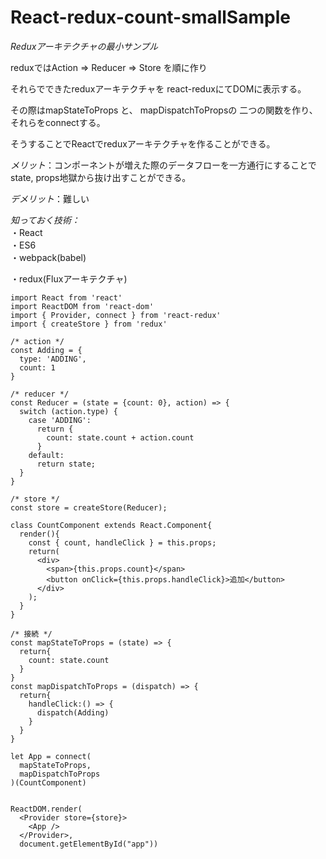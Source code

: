 # React-redux-count-smallSample

_Reduxアーキテクチャの最小サンプル_  

reduxではAction => Reducer => Store を順に作り  

それらでできたreduxアーキテクチャを
react-reduxにてDOMに表示する。  

その際はmapStateToProps と、 mapDispatchToPropsの
二つの関数を作り、それらをconnectする。  

そうすることでReactでreduxアーキテクチャを作ることができる。  

*メリット*：コンポーネントが増えた際のデータフローを一方通行にすることで
state, props地獄から抜け出すことができる。

*デメリット*：難しい  

*知っておく技術：*  
・React  
・ES6  
・webpack(babel)  

・redux(Fluxアーキテクチャ)  

    import React from 'react'
    import ReactDOM from 'react-dom'
    import { Provider, connect } from 'react-redux'
    import { createStore } from 'redux'

    /* action */
    const Adding = {
      type: 'ADDING',
      count: 1
    }

    /* reducer */
    const Reducer = (state = {count: 0}, action) => {
      switch (action.type) {
        case 'ADDING':
          return {
            count: state.count + action.count
          }
        default:
          return state;
      }
    }

    /* store */
    const store = createStore(Reducer);

    class CountComponent extends React.Component{
      render(){
        const { count, handleClick } = this.props;
        return(
          <div>
            <span>{this.props.count}</span>
            <button onClick={this.props.handleClick}>追加</button>
          </div>
        );
      }
    }

    /* 接続 */
    const mapStateToProps = (state) => {
      return{
        count: state.count
      }
    }
    const mapDispatchToProps = (dispatch) => {
      return{
        handleClick:() => {
          dispatch(Adding)
        }
      }
    }

    let App = connect(
      mapStateToProps,
      mapDispatchToProps
    )(CountComponent)


    ReactDOM.render(
      <Provider store={store}>
        <App />
      </Provider>,
      document.getElementById("app"))
